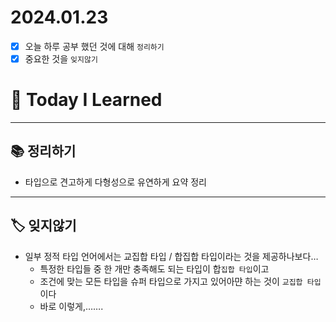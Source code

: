# 2024.01.23

- [x] 오늘 하루 공부 했던 것에 대해 `정리하기`
- [x] 중요한 것을 `잊지않기`

# 🚩 Today I Learned

---

## 📚 정리하기

- 타입으로 견고하게 다형성으로 유연하게 요약 정리

---

## 🏷 잊지않기

- 일부 정적 타입 언어에서는 교집합 타입 / 합집합 타입이라는 것을 제공하나보다…
  - 특정한 타입들 중 한 개만 충족해도 되는 타입이 합`집합 타입`이고
  - 조건에 맞는 모든 타입을 슈퍼 타입으로 가지고 있어아먄 하는 것이 `교집합 타입`이다
  - 바로 이렇게,…….
